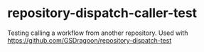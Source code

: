 # repository-dispatch-caller-test

Testing calling a workflow from another repository. Used with https://github.com/GSDragoon/repository-dispatch-test
